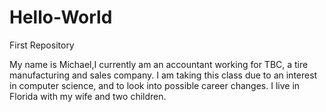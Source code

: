 # Hello-World
First Repository

My name is Michael,I currently am an accountant working for TBC, a tire manufacturing and sales company. I am taking this class due to an interest in computer science, and to look into possible career changes. I live in Florida with my wife and two children.
